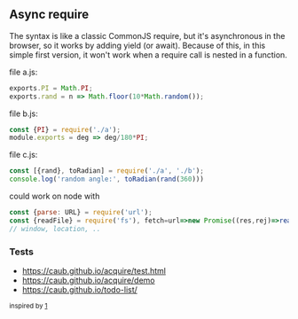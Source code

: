 ## Async require

The syntax is like a classic CommonJS require, but it's asynchronous in the browser, so it works by adding yield (or await). Because of this, in this simple first version, it won't work when a require call is nested in a function.

file a.js:
```js
exports.PI = Math.PI;
exports.rand = n => Math.floor(10*Math.random());
```
file b.js:
```js
const {PI} = require('./a');
module.exports = deg => deg/180*PI;
```
file c.js:
```js
const [{rand}, toRadian] = require('./a', './b');
console.log('random angle:', toRadian(rand(360)))
```

could work on node with 
```js
const {parse: URL} = require('url');
const {readFile} = require('fs'), fetch=url=>new Promise((res,rej)=>readFile(url, (err,data)=>err?rej(err):res({ text(){ return data }})));
// window, location, ..
```


### Tests
- https://caub.github.io/acquire/test.html
- https://caub.github.io/acquire/demo
- https://caub.github.io/todo-list/


<sub>inspired by [1](https://gist.github.com/caub/cf82c451120373dc1568#file-main-js)</sub>